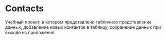 # Contacts
Учебный проект, в котором представлено табличное представление данных, добавление новых контактов в таблицу,
сохранение данных при выходе из приложения
